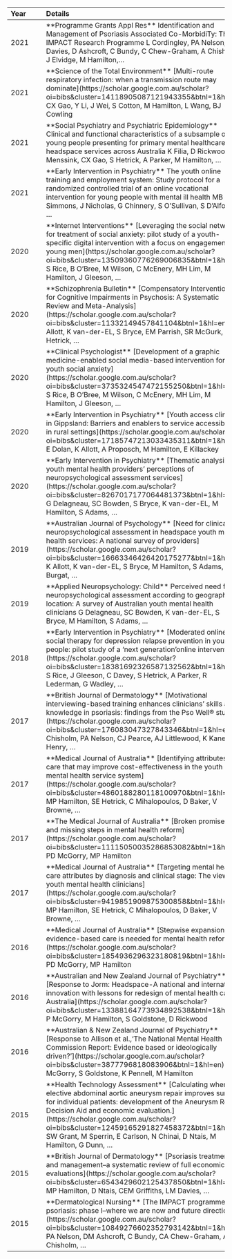 <table>
<thead>
<tr>
<th style="text-align:left;">
Year
</th>
<th style="text-align:left;">
</th>
<th style="text-align:left;">
Details
</th>
<th style="text-align:right;">
Citations
</th>
</tr>
</thead>
<tbody>
<tr>
<td style="text-align:left;">
2021
</td>
<td style="text-align:left;">
&nbsp;&nbsp;
</td>
<td style="text-align:left;">
**Programme Grants Appl Res** Identification and Management of Psoriasis
Associated Co-MorbidiTy: The IMPACT Research Programme L Cordingley, PA
Nelson, L Davies, D Ashcroft, C Bundy, C Chew-Graham, A Chisholm, J
Elvidge, M Hamilton,…
</td>
<td style="text-align:right;">
0
</td>
</tr>
<tr>
<td style="text-align:left;">
2021
</td>
<td style="text-align:left;">
&nbsp;&nbsp;
</td>
<td style="text-align:left;">
**Science of the Total Environment** [Multi-route respiratory infection:
when a transmission route may
dominate](https://scholar.google.com.au/scholar?oi=bibs&cluster=14118905087121943355&btnI=1&hl=en)
CX Gao, Y Li, J Wei, S Cotton, M Hamilton, L Wang, BJ Cowling
</td>
<td style="text-align:right;">
5
</td>
</tr>
<tr>
<td style="text-align:left;">
2021
</td>
<td style="text-align:left;">
&nbsp;&nbsp;
</td>
<td style="text-align:left;">
**Social Psychiatry and Psychiatric Epidemiology** Clinical and
functional characteristics of a subsample of young people presenting for
primary mental healthcare at headspace services across Australia K
Filia, D Rickwood, J Menssink, CX Gao, S Hetrick, A Parker, M Hamilton,
…
</td>
<td style="text-align:right;">
0
</td>
</tr>
<tr>
<td style="text-align:left;">
2021
</td>
<td style="text-align:left;">
&nbsp;&nbsp;
</td>
<td style="text-align:left;">
**Early Intervention in Psychiatry** The youth online training and
employment system: Study protocol for a randomized controlled trial of
an online vocational intervention for young people with mental ill
health MB Simmons, J Nicholas, G Chinnery, S O’Sullivan, S D’Alfonso, …
</td>
<td style="text-align:right;">
0
</td>
</tr>
<tr>
<td style="text-align:left;">
2020
</td>
<td style="text-align:left;">
&nbsp;&nbsp;
</td>
<td style="text-align:left;">
**Internet Interventions** [Leveraging the social network for treatment
of social anxiety: pilot study of a youth-specific digital intervention
with a focus on engagement of young
men](https://scholar.google.com.au/scholar?oi=bibs&cluster=13509360776269006835&btnI=1&hl=en)
S Rice, B O’Bree, M Wilson, C McEnery, MH Lim, M Hamilton, J Gleeson, …
</td>
<td style="text-align:right;">
9
</td>
</tr>
<tr>
<td style="text-align:left;">
2020
</td>
<td style="text-align:left;">
&nbsp;&nbsp;
</td>
<td style="text-align:left;">
**Schizophrenia Bulletin** [Compensatory Interventions for Cognitive
Impairments in Psychosis: A Systematic Review and
Meta-Analysis](https://scholar.google.com.au/scholar?oi=bibs&cluster=11332149457841104&btnI=1&hl=en)
K Allott, K van-der-EL, S Bryce, EM Parrish, SR McGurk, S Hetrick, …
</td>
<td style="text-align:right;">
4
</td>
</tr>
<tr>
<td style="text-align:left;">
2020
</td>
<td style="text-align:left;">
&nbsp;&nbsp;
</td>
<td style="text-align:left;">
**Clinical Psychologist** [Development of a graphic medicine-enabled
social media-based intervention for youth social
anxiety](https://scholar.google.com.au/scholar?oi=bibs&cluster=3735324547472155250&btnI=1&hl=en)
S Rice, B O’Bree, M Wilson, C McEnery, MH Lim, M Hamilton, J Gleeson, …
</td>
<td style="text-align:right;">
3
</td>
</tr>
<tr>
<td style="text-align:left;">
2020
</td>
<td style="text-align:left;">
&nbsp;&nbsp;
</td>
<td style="text-align:left;">
**Early Intervention in Psychiatry** [Youth access clinics in Gippsland:
Barriers and enablers to service accessibility in rural
settings](https://scholar.google.com.au/scholar?oi=bibs&cluster=17185747213033435311&btnI=1&hl=en)
E Dolan, K Allott, A Proposch, M Hamilton, E Killackey
</td>
<td style="text-align:right;">
1
</td>
</tr>
<tr>
<td style="text-align:left;">
2020
</td>
<td style="text-align:left;">
&nbsp;&nbsp;
</td>
<td style="text-align:left;">
**Early Intervention in Psychiatry** [Thematic analysis of youth mental
health providers’ perceptions of neuropsychological assessment
services](https://scholar.google.com.au/scholar?oi=bibs&cluster=8267017177064481373&btnI=1&hl=en)
G Delagneau, SC Bowden, S Bryce, K van-der-EL, M Hamilton, S Adams, …
</td>
<td style="text-align:right;">
1
</td>
</tr>
<tr>
<td style="text-align:left;">
2019
</td>
<td style="text-align:left;">
&nbsp;&nbsp;
</td>
<td style="text-align:left;">
**Australian Journal of Psychology** [Need for clinical
neuropsychological assessment in headspace youth mental health services:
A national survey of
providers](https://scholar.google.com.au/scholar?oi=bibs&cluster=16663346426420175277&btnI=1&hl=en)
K Allott, K van-der-EL, S Bryce, M Hamilton, S Adams, L Burgat, …
</td>
<td style="text-align:right;">
6
</td>
</tr>
<tr>
<td style="text-align:left;">
2019
</td>
<td style="text-align:left;">
&nbsp;&nbsp;
</td>
<td style="text-align:left;">
**Applied Neuropsychology: Child** Perceived need for neuropsychological
assessment according to geographic location: A survey of Australian
youth mental health clinicians G Delagneau, SC Bowden, K van-der-EL, S
Bryce, M Hamilton, S Adams, …
</td>
<td style="text-align:right;">
0
</td>
</tr>
<tr>
<td style="text-align:left;">
2018
</td>
<td style="text-align:left;">
&nbsp;&nbsp;
</td>
<td style="text-align:left;">
**Early Intervention in Psychiatry** [Moderated online social therapy
for depression relapse prevention in young people: pilot study of a
‘next generation’online
intervention](https://scholar.google.com.au/scholar?oi=bibs&cluster=18381692326587132562&btnI=1&hl=en)
S Rice, J Gleeson, C Davey, S Hetrick, A Parker, R Lederman, G Wadley, …
</td>
<td style="text-align:right;">
62
</td>
</tr>
<tr>
<td style="text-align:left;">
2017
</td>
<td style="text-align:left;">
&nbsp;&nbsp;
</td>
<td style="text-align:left;">
**British Journal of Dermatology** [Motivational interviewing-based
training enhances clinicians’ skills and knowledge in psoriasis:
findings from the Pso Well®
study](https://scholar.google.com.au/scholar?oi=bibs&cluster=176083047327843346&btnI=1&hl=en)
A Chisholm, PA Nelson, CJ Pearce, AJ Littlewood, K Kane, AL Henry, …
</td>
<td style="text-align:right;">
20
</td>
</tr>
<tr>
<td style="text-align:left;">
2017
</td>
<td style="text-align:left;">
&nbsp;&nbsp;
</td>
<td style="text-align:left;">
**Medical Journal of Australia** [Identifying attributes of care that
may improve cost-effectiveness in the youth mental health service
system](https://scholar.google.com.au/scholar?oi=bibs&cluster=4860188280118100970&btnI=1&hl=en)
MP Hamilton, SE Hetrick, C Mihalopoulos, D Baker, V Browne, …
</td>
<td style="text-align:right;">
13
</td>
</tr>
<tr>
<td style="text-align:left;">
2017
</td>
<td style="text-align:left;">
&nbsp;&nbsp;
</td>
<td style="text-align:left;">
**The Medical Journal of Australia** [Broken promises and missing steps
in mental health
reform](https://scholar.google.com.au/scholar?oi=bibs&cluster=11115050035286853082&btnI=1&hl=en)
PD McGorry, MP Hamilton
</td>
<td style="text-align:right;">
10
</td>
</tr>
<tr>
<td style="text-align:left;">
2017
</td>
<td style="text-align:left;">
&nbsp;&nbsp;
</td>
<td style="text-align:left;">
**Medical Journal of Australia** [Targeting mental health care
attributes by diagnosis and clinical stage: The views of youth mental
health
clinicians](https://scholar.google.com.au/scholar?oi=bibs&cluster=9419851909875300858&btnI=1&hl=en)
MP Hamilton, SE Hetrick, C Mihalopoulos, D Baker, V Browne, …
</td>
<td style="text-align:right;">
5
</td>
</tr>
<tr>
<td style="text-align:left;">
2016
</td>
<td style="text-align:left;">
&nbsp;&nbsp;
</td>
<td style="text-align:left;">
**Medical Journal of Australia** [Stepwise expansion of evidence-based
care is needed for mental health
reform](https://scholar.google.com.au/scholar?oi=bibs&cluster=1854936296323180819&btnI=1&hl=en)
PD McGorry, MP Hamilton
</td>
<td style="text-align:right;">
8
</td>
</tr>
<tr>
<td style="text-align:left;">
2016
</td>
<td style="text-align:left;">
&nbsp;&nbsp;
</td>
<td style="text-align:left;">
**Australian and New Zealand Journal of Psychiatry** [Response to Jorm:
Headspace-A national and international innovation with lessons for
redesign of mental health care in
Australia](https://scholar.google.com.au/scholar?oi=bibs&cluster=13388164773934892538&btnI=1&hl=en)
P McGorry, M Hamilton, S Goldstone, D Rickwood
</td>
<td style="text-align:right;">
7
</td>
</tr>
<tr>
<td style="text-align:left;">
2016
</td>
<td style="text-align:left;">
&nbsp;&nbsp;
</td>
<td style="text-align:left;">
**Australian & New Zealand Journal of Psychiatry** [Response to Allison
et al.,‘The National Mental Health Commission Report: Evidence based or
ideologically
driven?’](https://scholar.google.com.au/scholar?oi=bibs&cluster=3877796818083906&btnI=1&hl=en)
PD McGorry, S Goldstone, K Pennell, M Hamilton
</td>
<td style="text-align:right;">
2
</td>
</tr>
<tr>
<td style="text-align:left;">
2015
</td>
<td style="text-align:left;">
&nbsp;&nbsp;
</td>
<td style="text-align:left;">
**Health Technology Assessment** [Calculating when elective abdominal
aortic aneurysm repair improves survival for individual patients:
development of the Aneurysm Repair Decision Aid and economic
evaluation.](https://scholar.google.com.au/scholar?oi=bibs&cluster=12459165291827458372&btnI=1&hl=en)
SW Grant, M Sperrin, E Carlson, N Chinai, D Ntais, M Hamilton, G Dunn, …
</td>
<td style="text-align:right;">
21
</td>
</tr>
<tr>
<td style="text-align:left;">
2015
</td>
<td style="text-align:left;">
&nbsp;&nbsp;
</td>
<td style="text-align:left;">
**British Journal of Dermatology** [Psoriasis treatment and management–a
systematic review of full economic
evaluations](https://scholar.google.com.au/scholar?oi=bibs&cluster=6543429602125437850&btnI=1&hl=en)
MP Hamilton, D Ntais, CEM Griffiths, LM Davies, …
</td>
<td style="text-align:right;">
12
</td>
</tr>
<tr>
<td style="text-align:left;">
2015
</td>
<td style="text-align:left;">
&nbsp;&nbsp;
</td>
<td style="text-align:left;">
**Dermatological Nursing** [The IMPACT programme in psoriasis: phase
I–where we are now and future
directions](https://scholar.google.com.au/scholar?oi=bibs&cluster=10849276602352793142&btnI=1&hl=en)
PA Nelson, DM Ashcroft, C Bundy, CA Chew-Graham, A Chisholm, …
</td>
<td style="text-align:right;">
3
</td>
</tr>
</tbody>
</table>
